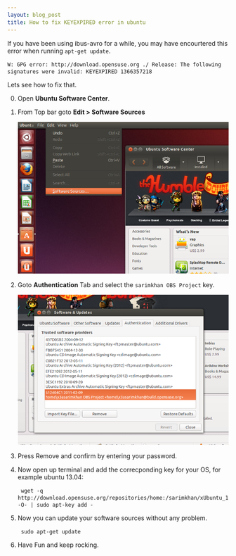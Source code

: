 ```yaml
---
layout: blog_post
title: How to fix KEYEXPIRED error in ubuntu
---
```


If you have been using ibus-avro for a while, you may have encourtered this error when running `apt-get update`. 

	W: GPG error: http://download.opensuse.org ./ Release: The following signatures were invalid: KEYEXPIRED 1366357218


Lets see how to fix that.

0. Open __Ubuntu Software Center__.
0. From Top bar goto __Edit > Software Sources__
	
	![image](/images/ubuntu13.04/k1.png)
0. Goto __Authentication__ Tab and select the `sarimkhan OBS Project` key.
	
	![image](/images/ubuntu13.04/k2.png)
0. Press Remove and confirm by entering your password.
0. Now open up terminal and add the correcponding key for your OS, for example ubuntu 13.04:
	
		wget -q http://download.opensuse.org/repositories/home:/sarimkhan/xUbuntu_13.04/Release.key -O- | sudo apt-key add -
0. Now you can update your software sources without any problem.

		sudo apt-get update
		
0. Have Fun and keep rocking.